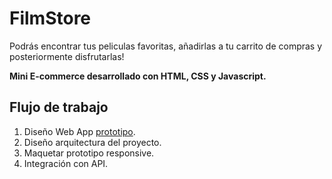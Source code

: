 # FilmStore
  Podrás encontrar tus peliculas favoritas, añadirlas a tu carrito de compras y posteriormente disfrutarlas!

 __Mini E-commerce desarrollado con HTML, CSS y Javascript.__

## Flujo de trabajo

  1. Diseño Web App [prototipo](https://www.figma.com/file/OSevYNajzs0v5Jm5wAmQL2/moviestore-ecomsur?node-id=0%3A1).
  2. Diseño arquitectura del proyecto.
  3. Maquetar prototipo responsive.
  4. Integración con API.